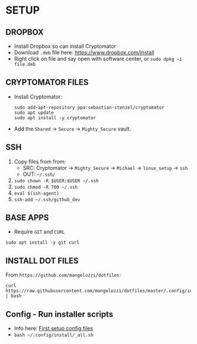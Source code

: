 # SETUP

## DROPBOX

- Install Dropbox so can install Cryptomator
- Download `.deb` file here: <https://www.dropbox.com/install>
- Right click on file and say open with software center, or `sudo dpkg -i file.deb`

## CRYPTOMATOR FILES

- Install Cryptomator:
    ```
    sudo add-apt-repository ppa:sebastian-stenzel/cryptomator
    sudo apt update
    sudo apt install -y cryptomator
    ```
- Add the `Shared` -> `Secure` -> `Mighty_Secure` vault.

## SSH

1. Copy files from from:
    - SRC: Cryptomator -> `Mighty_Secure` -> `Michael` -> `linux_setup` -> `ssh`
    - OUT: `~/.ssh/`
2. `sudo chown -R $USER:$USER ~/.ssh`
3. `sudo chmod -R 700 ~/.ssh`
4. `eval $(ssh-agent)`
5. `ssh-add ~/.ssh/github_dev`


## BASE APPS

- Require `GIT` and `CURL`

```
sudo apt install -y git curl
```

## INSTALL DOT FILES

From `https://github.com/mangelozzi/dotfiles`:

```
curl https://raw.githubusercontent.com/mangelozzi/dotfiles/master/.config/install/_install_config.sh | bash
```

## Config - Run installer scripts

- Info here: [First setup config files](https://github.com/michael-angelozzi/.config)
- `bash ~/.config/install/_all.sh`
